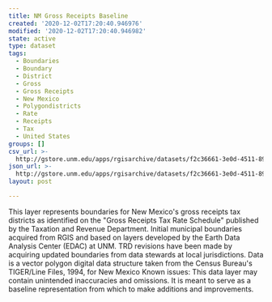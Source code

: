 ```yaml
---
title: NM Gross Receipts Baseline
created: '2020-12-02T17:20:40.946976'
modified: '2020-12-02T17:20:40.946982'
state: active
type: dataset
tags:
  - Boundaries
  - Boundary
  - District
  - Gross
  - Gross Receipts
  - New Mexico
  - Polygondistricts
  - Rate
  - Receipts
  - Tax
  - United States
groups: []
csv_url: >-
  http://gstore.unm.edu/apps/rgisarchive/datasets/f2c36661-3e0d-4511-8943-80e77fa6c7bd/nmgrossreceipts_july_dec2010.derived.csv
json_url: >-
  http://gstore.unm.edu/apps/rgisarchive/datasets/f2c36661-3e0d-4511-8943-80e77fa6c7bd/nmgrossreceipts_july_dec2010.derived.json
layout: post

---
```

 This layer represents boundaries for New Mexico's gross receipts tax districts as
identified on the "Gross Receipts Tax Rate Schedule" published by the Taxation and Revenue
Department. Initial municipal boundaries acquired from RGIS and based on layers developed by the
Earth Data Analysis Center (EDAC) at UNM. TRD revisions have been made by acquiring updated
boundaries from data stewards at local jurisdictions. Data is a vector polygon digital data
structure taken from the Census Bureau's TIGER/Line Files, 1994, for New Mexico Known issues: This
data layer may contain unintended inaccuracies and omissions. It is meant to serve as a baseline
representation from which to make additions and improvements. 
